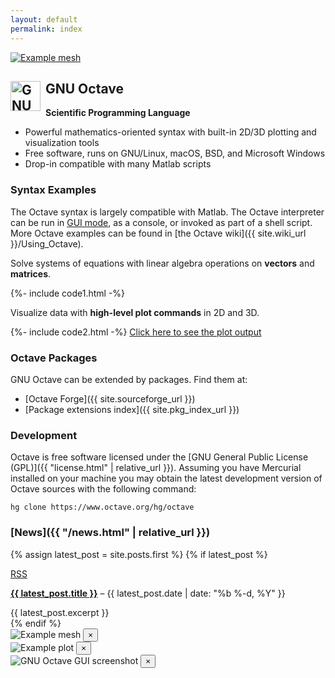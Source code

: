 ```yaml
---
layout: default
permalink: index
---
```


<!--
<div class="primary callout" data-closable>
  Need help? Try out our new user and developer forum
  <a href="https://octave.discourse.group/">Octave Discourse</a>.
  <button class="close-button" aria-label="Dismiss alert" type="button" data-close>
    <span aria-hidden="true">&times;</span>
  </button>
</div>
-->

<div class="grid-x grid-margin-x">
  <div class="cell medium-4 align-top">
    <a href="#"  data-open="meshModal">
      <img src="{{ "/img/example-mesh.svg" | relative_url }}"
            style="max-height: 250px; width: auto;" alt="Example mesh">
    </a>
  </div>
  <div class="cell auto">
    <h2 class="landing-page-logo">
      <img src="{{ "/img/octave-logo.svg" | relative_url }}"
            style="float: left; height: 48px; width: auto; padding-right: 0.5rem"
            alt="GNU Octave logo">
      GNU Octave
    </h2>
    <p><b>Scientific Programming Language</b></p>
    <ul>
      <li>Powerful mathematics-oriented syntax with built-in 2D/3D plotting and visualization tools</li>
      <li>Free software, runs on GNU/Linux, macOS, BSD, and Microsoft Windows</li>
      <li>Drop-in compatible with many Matlab scripts</li>
    </ul>
  </div>
</div>


### <i class="fas fa-code"></i> Syntax Examples

The Octave syntax is largely compatible with Matlab.
The Octave interpreter can be run in
<a href="#" data-open="guiModal">GUI mode</a>, as a console,
or invoked as part of a shell script.
More Octave examples can be found in
[the Octave wiki]({{ site.wiki_url }}/Using_Octave).

<div class="grid-x grid-margin-x">
  <div class="cell medium-4" >
    <p>
      Solve systems of equations with linear algebra operations on
      <strong>vectors</strong> and <strong>matrices</strong>.
    </p>
  </div>
  <div class="cell auto">
{%- include code1.html -%}
<!--
```octave
b = [4; 9; 2] # Column vector
A = [ 3 4 5;
      1 3 1;
      3 5 9 ]
x = A \ b     # Solve the system Ax = b
```
-->
  </div>
</div>

<div class="grid-x grid-margin-x">
  <div class="cell medium-4">
    <p>
      Visualize data with <strong>high-level plot commands</strong>
      in 2D and 3D.
    </p>
  </div>
  <div class="cell auto">
{%- include code2.html -%}
<!--
```octave
x = -10:0.1:10; # Create an evenly-spaced vector from -10..10
y = sin (x);    # y is also a vector
plot (x, y);
title ("Simple 2-D Plot");
xlabel ("x");
ylabel ("sin (x)");
```
-->
    <a href="#" class="button small-only-expanded" data-open="plotModal">Click here to see the plot output</a>
  </div>
</div>


### <i class="fas fa-box"></i> Octave Packages

GNU Octave can be extended by packages.  Find them at:
- [Octave Forge]({{ site.sourceforge_url }})
- [Package extensions index]({{ site.pkg_index_url }})


### <i class="fas fa-tools"></i> Development

Octave is free software licensed under the
[GNU General Public License (GPL)]({{ "license.html" | relative_url }}).
Assuming you have Mercurial installed on your machine you may obtain the latest
development version of Octave sources with the following command:

```
hg clone https://www.octave.org/hg/octave
```

### <i class="fas fa-rss"></i> [News]({{ "/news.html" | relative_url }})

{% assign latest_post = site.posts.first %}
{% if latest_post %}
  <div class="primary callout">
    <a class="float-right button tiny warning" href="{{ "/feed.xml" | relative_url }}">
      RSS
    </a>
    <p>
      <strong><a href="{{ latest_post.url | relative_url }}">{{ latest_post.title }}</a></strong>
      &ndash; {{ latest_post.date | date: "%b %-d, %Y" }}
    </p>
    <div class="entry-content">{{ latest_post.excerpt }}</div>
  </div>
{% endif %}

<div class="large reveal" id="meshModal" data-reveal>
  <img src="{{ "/img/example-mesh.svg" | relative_url }}" alt="Example mesh">
  <button class="close-button" data-close aria-label="Close modal" type="button">
    <span aria-hidden="true">&times;</span>
  </button>
</div>

<div class="large reveal" id="plotModal" data-reveal>
  <img src="{{ "/img/example-plot.svg" | relative_url }}" alt="Example plot">
  <button class="close-button" data-close aria-label="Close modal" type="button">
    <span aria-hidden="true">&times;</span>
  </button>
</div>

<div class="large reveal" id="guiModal" data-reveal>
  <img src="{{ "/img/GNU_Octave_4-4-0_screenshot_1600x900.png" | relative_url }}" alt="GNU Octave GUI screenshot">
  <button class="close-button" data-close aria-label="Close modal" type="button">
    <span aria-hidden="true">&times;</span>
  </button>
</div>
